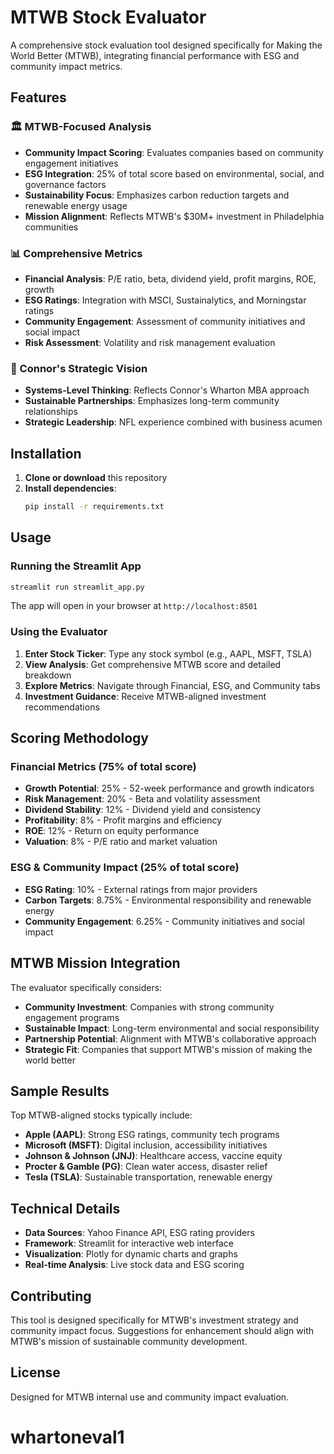 # MTWB Stock Evaluator

A comprehensive stock evaluation tool designed specifically for Making the World Better (MTWB), integrating financial performance with ESG and community impact metrics.

## Features

### 🏛️ MTWB-Focused Analysis
- **Community Impact Scoring**: Evaluates companies based on community engagement initiatives
- **ESG Integration**: 25% of total score based on environmental, social, and governance factors
- **Sustainability Focus**: Emphasizes carbon reduction targets and renewable energy usage
- **Mission Alignment**: Reflects MTWB's $30M+ investment in Philadelphia communities

### 📊 Comprehensive Metrics
- **Financial Analysis**: P/E ratio, beta, dividend yield, profit margins, ROE, growth
- **ESG Ratings**: Integration with MSCI, Sustainalytics, and Morningstar ratings
- **Community Engagement**: Assessment of community initiatives and social impact
- **Risk Assessment**: Volatility and risk management evaluation

### 🎯 Connor's Strategic Vision
- **Systems-Level Thinking**: Reflects Connor's Wharton MBA approach
- **Sustainable Partnerships**: Emphasizes long-term community relationships
- **Strategic Leadership**: NFL experience combined with business acumen

## Installation

1. **Clone or download** this repository
2. **Install dependencies**:
   ```bash
   pip install -r requirements.txt
   ```

## Usage

### Running the Streamlit App
```bash
streamlit run streamlit_app.py
```

The app will open in your browser at `http://localhost:8501`

### Using the Evaluator
1. **Enter Stock Ticker**: Type any stock symbol (e.g., AAPL, MSFT, TSLA)
2. **View Analysis**: Get comprehensive MTWB score and detailed breakdown
3. **Explore Metrics**: Navigate through Financial, ESG, and Community tabs
4. **Investment Guidance**: Receive MTWB-aligned investment recommendations

## Scoring Methodology

### Financial Metrics (75% of total score)
- **Growth Potential**: 25% - 52-week performance and growth indicators
- **Risk Management**: 20% - Beta and volatility assessment
- **Dividend Stability**: 12% - Dividend yield and consistency
- **Profitability**: 8% - Profit margins and efficiency
- **ROE**: 12% - Return on equity performance
- **Valuation**: 8% - P/E ratio and market valuation

### ESG & Community Impact (25% of total score)
- **ESG Rating**: 10% - External ratings from major providers
- **Carbon Targets**: 8.75% - Environmental responsibility and renewable energy
- **Community Engagement**: 6.25% - Community initiatives and social impact

## MTWB Mission Integration

The evaluator specifically considers:
- **Community Investment**: Companies with strong community engagement programs
- **Sustainable Impact**: Long-term environmental and social responsibility
- **Partnership Potential**: Alignment with MTWB's collaborative approach
- **Strategic Fit**: Companies that support MTWB's mission of making the world better

## Sample Results

Top MTWB-aligned stocks typically include:
- **Apple (AAPL)**: Strong ESG ratings, community tech programs
- **Microsoft (MSFT)**: Digital inclusion, accessibility initiatives
- **Johnson & Johnson (JNJ)**: Healthcare access, vaccine equity
- **Procter & Gamble (PG)**: Clean water access, disaster relief
- **Tesla (TSLA)**: Sustainable transportation, renewable energy

## Technical Details

- **Data Sources**: Yahoo Finance API, ESG rating providers
- **Framework**: Streamlit for interactive web interface
- **Visualization**: Plotly for dynamic charts and graphs
- **Real-time Analysis**: Live stock data and ESG scoring

## Contributing

This tool is designed specifically for MTWB's investment strategy and community impact focus. Suggestions for enhancement should align with MTWB's mission of sustainable community development.

## License

Designed for MTWB internal use and community impact evaluation.
# whartoneval1
